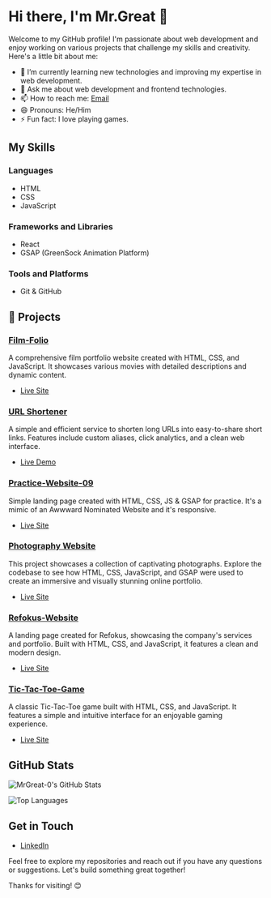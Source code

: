 # Hi there, I'm Mr.Great 👋

Welcome to my GitHub profile! I'm passionate about web development and enjoy working on various projects that challenge my skills and creativity. Here's a little bit about me:

- 🌱 I’m currently learning new technologies and improving my expertise in web development.
- 💬 Ask me about web development and frontend technologies.
- 📫 How to reach me: [Email](mailto:akashxwork@gmail.com)
- 😄 Pronouns: He/Him
- ⚡ Fun fact: I love playing games.

## My Skills

### Languages
- HTML
- CSS
- JavaScript

### Frameworks and Libraries
- React
- GSAP (GreenSock Animation Platform)

### Tools and Platforms
- Git & GitHub

## 🚀 Projects

### [Film-Folio](https://github.com/MrGreat-0/Film-Folio)
A comprehensive film portfolio website created with HTML, CSS, and JavaScript. It showcases various movies with detailed descriptions and dynamic content.
- [Live Site](https://film-folio-pi.vercel.app/)

### [URL Shortener](https://github.com/MrGreat-0/URL-Shortner)
A simple and efficient service to shorten long URLs into easy-to-share short links. Features include custom aliases, click analytics, and a clean web interface.
- [Live Demo](https://urlshortner-jet.vercel.app/)

### [Practice-Website-09](https://github.com/MrGreat-0/Practice-Website-09/)
Simple landing page created with HTML, CSS, JS & GSAP for practice. It's a mimic of an Awwward Nominated Website and it's responsive.
- [Live Site](https://mrgreat-0.github.io/Practice-Website-09/)

### [Photography Website](https://github.com/MrGreat-0/Photography-Website/)
This project showcases a collection of captivating photographs. Explore the codebase to see how HTML, CSS, JavaScript, and GSAP were used to create an immersive and visually stunning online portfolio.
- [Live Site](https://www.perfectmomentsphotography.in/)

### [Refokus-Website](https://github.com/MrGreat-0/Refokus-Website)
A landing page created for Refokus, showcasing the company's services and portfolio. Built with HTML, CSS, and JavaScript, it features a clean and modern design.
- [Live Site](https://refokus-website-iota.vercel.app/)

### [Tic-Tac-Toe-Game](https://github.com/MrGreat-0/Tic-Tac-Toe-Game)
A classic Tic-Tac-Toe game built with HTML, CSS, and JavaScript. It features a simple and intuitive interface for an enjoyable gaming experience.
- [Live Site](https://mrgreat-0.github.io/Tic-Tac-Toe-Game/)

## GitHub Stats

![MrGreat-0's GitHub Stats](https://github-readme-stats.vercel.app/api?username=MrGreat-0&show_icons=true&theme=radical)

![Top Languages](https://github-readme-stats.vercel.app/api/top-langs/?username=MrGreat-0&layout=compact&theme=radical)

## Get in Touch

- [LinkedIn](https://in.linkedin.com/in/akash-pundir-31309b234?trk=people-guest_people_search-card)

Feel free to explore my repositories and reach out if you have any questions or suggestions. Let's build something great together!

Thanks for visiting! 😊

<!---
MrGreat-0/MrGreat-0 is a ✨ special ✨ repository because its `README.md` (this file) appears on your GitHub profile.
You can click the Preview link to take a look at your changes.
--->
